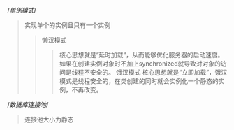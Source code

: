 /*单例模式*/
> 实现单个的实例且只有一个实例
>> 懒汉模式
>>> 核心思想就是“延时加载“，从而能够优化服务器的启动速度。如果在创建实例对象时不加上synchronized就导致对对象的访问是线程不安全的。
>> 饿汉模式
>>> 核心思想就是“立即加载”，饿汉模式是线程安全的，在类创建的同时就会实例化一个静态的实例，不再改变。

/*数据库连接池*/
> 连接池大小为静态